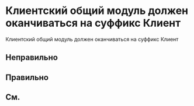 # Клиентский общий модуль должен оканчиваться на суффикс Клиент

Клиентский общий модуль должен оканчиваться на суффикс Клиент


## Неправильно

## Правильно

## См.


